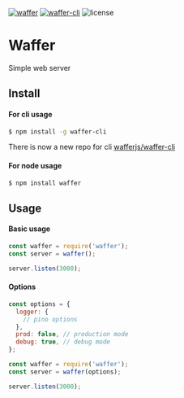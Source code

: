 [![waffer](https://img.shields.io/npm/v/waffer.svg?label=waffer&colorB=bd0050&style=for-the-badge)](https://www.npmjs.org/package/waffer)
[![waffer-cli](https://img.shields.io/npm/v/waffer-cli.svg?label=waffer-cli&colorB=bd0050&style=for-the-badge)](https://www.npmjs.org/package/waffer-cli)
![license](https://img.shields.io/github/license/wafferjs/waffer.svg?style=for-the-badge)

# Waffer
Simple web server

## Install

#### For cli usage
```sh
$ npm install -g waffer-cli
```

There is now a new repo for cli [wafferjs/waffer-cli](https://github.com/wafferjs/waffer-cli)

#### For node usage
```sh
$ npm install waffer
```

## Usage

#### Basic usage
```js
const waffer = require('waffer');
const server = waffer();

server.listen(3000);
```

#### Options
```js
const options = {
  logger: {
    // pino options
  },
  prod: false, // production mode
  debug: true, // debug mode
};

const waffer = require('waffer');
const server = waffer(options);

server.listen(3000);
```
